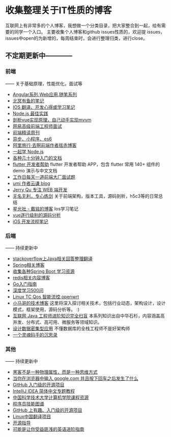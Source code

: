 # 收集整理关于IT性质的博客
互联网上有非常多的个人博客，我想做一个分类目录，把大家整合到一起，给有需要的同学一个入口。
主要收集个人博客和github issues性质的，欢迎提 issues，issues中open的为新增的，每周结束时，会进行整理归类，进行close。

## 不定期更新中————

### 前端
—— 关于基础原理，性能优化，面试等
 - [Angular系列,Web应用,随笔系列](https://github.com/xufei/blog)
 - [北冥有鱼的笔记](https://github.com/godkun/blog)
 - [IOS 翻译、开发心得或学习笔记](https://github.com/nixzhu/dev-blog)
 - [Node.js 最佳实践](https://github.com/i0natan/nodebestpractices/blob/master/README.chinese.md)
 - [剖析vue实现原理，自己动手实现mvvm](https://github.com/DMQ/mvvm)
 - [网易高级前端工程师面试](https://github.com/yygmind/blog)
 - [前端精读周刊](https://github.com/dt-fe/weekly)
 - [异步、小程序、es6](https://github.com/sisterAn/blog)
 - [阿里旅行·去啊前端作者拔赤博客](http://jayli.github.io/)
 - [一起学 Node.js](https://github.com/nswbmw/N-blog)
 - [各种几十分钟入门的文档](https://github.com/qinjx/30min_guides)
 - [flutter 开发者帮助](https://github.com/alibaba/flutter-go) flutter 开发者帮助 APP，包含 flutter 常用 140+ 组件的demo 演示与中文文档
 - [工作日每天一道前端大厂面试题](https://github.com/Advanced-Frontend/Daily-Interview-Question)
 - [umi 作者云谦 blog ](https://github.com/sorrycc/blog/issues)
 - [Jerry Qu 专注 WEB 端开发](https://imququ.com/)
 - [无名无利，专心练剑](https://www.huangmiantong.cn/) 关于前端架构，版本工具，源码剖析，h5c3等的日常总结
 - [星光社 - 戴铭的博客](http://www.starming.com/) Ios学习笔记
 - [vue逐行级别的源码分析](https://github.com/HcySunYang/vue-design)
 - [iOS 开发流程笔记](https://github.com/leecade/ios-dev-flow)
 
 
 
### 后端
—— 持续更新中
 - [stackoverflow上Java相关回答整理翻译](https://github.com/giantray/stackoverflow-java-top-qa)
 - [Spring相关博客](http://www.ityouknow.com/)
 - [收集各种Spring Boot 学习资源](https://github.com/ityouknow/awesome-spring-boot)
 - [redis相关内容博客](http://note.huangz.me/)
 - [Go入门指南](https://github.com/Unknwon/the-way-to-go_ZH_CN)
 - [深度学习500问](https://github.com/scutan90/DeepLearning-500-questions)
 - [Linux TC Qos 智能流控,openwrt](http://forgotfun.org/)
 - [小马哥的技术博客](https://mercyblitz.github.io/) 这里将深入探讨相关技术，包括行业动态，架构设计，设计模式，框架使用，源码分析等。 :)
 - [互联网 Java 工程师进阶知识完全扫盲](https://github.com/doocs/advanced-java) 本系列知识出自中华石杉，内容涵盖高并发、分布式、高可用、微服务等领域知识。
 - [设计数据密集型应用](https://vonng.gitbooks.io/ddia-cn/content/) 不懂数据库的全栈工程师不是好架构师
 - [一个灵魂码手的沉思录](http://www.soulcoder.tech/)
 
 
 ### 其他
 —— 持续更新中
 - [黑客不是一种物理属性，而是一种思维方式](https://www.k0rz3n.com)
 - [当你在浏览器中输入 google.com 并且按下回车之后发生了什么](https://github.com/skyline75489/what-happens-when-zh_CN)
 - [GitHub 入门级的开源项目](https://github.com/521xueweihan/HelloGitHub)
 - [IntelliJ IDEA 简体中文专题教程](https://github.com/judasn/IntelliJ-IDEA-Tutorial)
 - [中国科学技术大学计算机学院课程资源](https://github.com/mbinary/USTC-CS-Courses-Resource)
 - [程序员技能图谱](https://github.com/TeamStuQ/skill-map)
 - [GitHub 上有趣、入门级的开源项目](https://github.com/521xueweihan/HelloGitHub)
 - [Linux中国翻译项目](https://linux.cn/)
 - [开源指导](https://opensource.guide/zh-cn/)
 - [可能是让你受益匪浅的英语进阶指南](https://github.com/byoungd/English-level-up-tips-for-Chinese)
